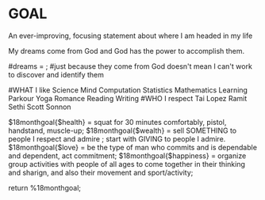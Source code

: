 # GOAL
An ever-improving, focusing statement about where I am headed in my life

My dreams come from God and God has the power to accomplish them.

#dreams = ;   #just because they come from God doesn't mean I can't work to discover and identify them

  #WHAT I like
    Science
      Mind
      Computation
      Statistics
    Mathematics
    Learning
    Parkour
    Yoga
    Romance
    Reading
    Writing
  #WHO  I respect
    Tai Lopez
    Ramit Sethi
    Scott Sonnon
    

$18monthgoal{$health} = squat for 30 minutes comfortably, pistol, handstand, muscle-up;
$18monthgoal{$wealth} = sell SOMETHING to people I respect and admire ;
  start with GIVING to people I admire.
$18monthgoal{$love} = be the type of man who commits and is dependable and dependent, act commitment;
$18monthgoal{$happiness} = organize group activities with people of all ages to come together in their thinking and sharign, and also their movement and sport/activity;

return %18monthgoal;
